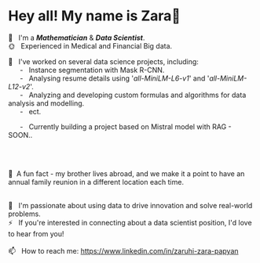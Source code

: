 # Hey all! My name is Zara👋

🌱 &nbsp; I'm a **_Mathematician_** & **_Data Scientist_**.<br>
🌞 &nbsp; Experienced in Medical and Financial Big data. <br>

&#x1F34E; &nbsp; I've worked on several data science projects, including: <br>
 &nbsp; &nbsp; &nbsp; - &nbsp; Instance segmentation with Mask R-CNN. <br>
 &nbsp; &nbsp; &nbsp; - &nbsp; Analysing resume details using '_all-MiniLM-L6-v1_' and '_all-MiniLM-L12-v2_'. <br>
 &nbsp; &nbsp; &nbsp; - &nbsp; Analyzing and developing custom formulas and algorithms for data analysis and modelling.  <br> 
 &nbsp; &nbsp; &nbsp; - &nbsp; ect.

 &nbsp; &nbsp; &nbsp; - &nbsp; Currently building a project based on Mistral model with RAG - SOON..  <br>
 
 <br><br> 

🦫&nbsp; A fun fact - my brother lives abroad, and we make it a point to have an annual family reunion in a different location each time.
<br>
<br>

🍒 &nbsp; I'm passionate about using data to drive innovation and solve real-world problems. <br>
⚡ &nbsp; If you're interested in connecting about a data scientist position, I'd love to hear from you!
<br>
<br>
📫 &nbsp; How to reach me: https://www.linkedin.com/in/zaruhi-zara-papyan
<br>
<br>
